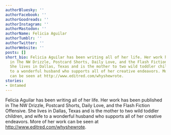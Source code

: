```yaml
---
authorBluesky: ''
authorFacebook: ''
authorGoodreads: ''
authorInstagram: ''
authorMastodon: ''
authorName: Felicia Aguilar
authorTumblr: ''
authorTwitter: ''
authorWebsite: ''
posts: []
short_bio: Felicia Aguilar has been writing all of her life. Her work has been published
  in The NW Drizzle, Postcard Shorts, Daily Love, and the Flash Fiction Offensive.
  She lives in Dallas, Texas and is the mother to two wild toddler children, and wife
  to a wonderful husband who supports all of her creative endeavors. More of her work
  can be seen at http://www.editred.com/whyshewrote.
stories:
- Untamed
---
```


Felicia Aguilar has been writing all of her life. Her work has been published in The NW Drizzle, Postcard Shorts, Daily Love, and the Flash Fiction Offensive. She lives in Dallas, Texas and is the mother to two wild toddler children, and wife to a wonderful husband who supports all of her creative endeavors. More of her work can be seen at http://www.editred.com/whyshewrote.